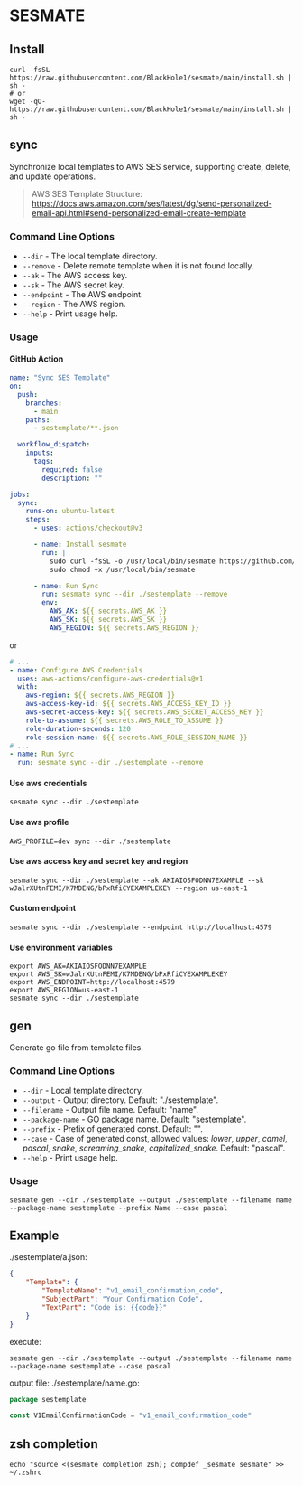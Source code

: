 # SESMATE

## Install

```shell
curl -fsSL https://raw.githubusercontent.com/BlackHole1/sesmate/main/install.sh | sh -
# or
wget -qO- https://raw.githubusercontent.com/BlackHole1/sesmate/main/install.sh | sh -
```

## sync

Synchronize local templates to AWS SES service, supporting create, delete, and update operations.

> AWS SES Template Structure: https://docs.aws.amazon.com/ses/latest/dg/send-personalized-email-api.html#send-personalized-email-create-template

### Command Line Options

- `--dir` - The local template directory.
- `--remove` - Delete remote template when it is not found locally.
- `--ak` - The AWS access key.
- `--sk` - The AWS secret key.
- `--endpoint` - The AWS endpoint.
- `--region` - The AWS region.
- `--help` - Print usage help.

### Usage

#### GitHub Action

```yaml
name: "Sync SES Template"
on:
  push:
    branches:
      - main
    paths:
      - sestemplate/**.json

  workflow_dispatch:
    inputs:
      tags:
        required: false
        description: ""

jobs:
  sync:
    runs-on: ubuntu-latest
    steps:
      - uses: actions/checkout@v3

      - name: Install sesmate
        run: |
          sudo curl -fsSL -o /usr/local/bin/sesmate https://github.com/BlackHole1/sesmate/releases/latest/download/sesmate-linux-amd64
          sudo chmod +x /usr/local/bin/sesmate

      - name: Run Sync
        run: sesmate sync --dir ./sestemplate --remove
        env:
          AWS_AK: ${{ secrets.AWS_AK }}
          AWS_SK: ${{ secrets.AWS_SK }}
          AWS_REGION: ${{ secrets.AWS_REGION }}
```

or

```yaml
# ...
- name: Configure AWS Credentials
  uses: aws-actions/configure-aws-credentials@v1
  with:
    aws-region: ${{ secrets.AWS_REGION }}
    aws-access-key-id: ${{ secrets.AWS_ACCESS_KEY_ID }}
    aws-secret-access-key: ${{ secrets.AWS_SECRET_ACCESS_KEY }}
    role-to-assume: ${{ secrets.AWS_ROLE_TO_ASSUME }}
    role-duration-seconds: 120
    role-session-name: ${{ secrets.AWS_ROLE_SESSION_NAME }}
# ...
- name: Run Sync
  run: sesmate sync --dir ./sestemplate --remove
```

#### Use aws credentials

```shell
sesmate sync --dir ./sestemplate
```

#### Use aws profile

```shell
AWS_PROFILE=dev sync --dir ./sestemplate
```

#### Use aws access key and secret key and region

```shell
sesmate sync --dir ./sestemplate --ak AKIAIOSFODNN7EXAMPLE --sk wJalrXUtnFEMI/K7MDENG/bPxRfiCYEXAMPLEKEY --region us-east-1
```

#### Custom endpoint

```shell
sesmate sync --dir ./sestemplate --endpoint http://localhost:4579
```

#### Use environment variables

```shell
export AWS_AK=AKIAIOSFODNN7EXAMPLE
export AWS_SK=wJalrXUtnFEMI/K7MDENG/bPxRfiCYEXAMPLEKEY
export AWS_ENDPOINT=http://localhost:4579
export AWS_REGION=us-east-1
sesmate sync --dir ./sestemplate
```

## gen

Generate go file from template files.

### Command Line Options

- `--dir` - Local template directory.
- `--output` - Output directory. Default: "./sestemplate".
- `--filename` - Output file name. Default: "name".
- `--package-name` - GO package name. Default: "sestemplate".
- `--prefix` - Prefix of generated const. Default: "".
- `--case` - Case of generated const, allowed values: *lower*, *upper*, *camel*, *pascal*, *snake*, *screaming_snake*, *capitalized_snake*. Default: "pascal".
- `--help` - Print usage help.

### Usage

```shell
sesmate gen --dir ./sestemplate --output ./sestemplate --filename name --package-name sestemplate --prefix Name --case pascal
```

## Example

./sestemplate/a.json:
```json
{
    "Template": {
        "TemplateName": "v1_email_confirmation_code",
        "SubjectPart": "Your Confirmation Code",
        "TextPart": "Code is: {{code}}"
    }
}
```

execute:
```shell
sesmate gen --dir ./sestemplate --output ./sestemplate --filename name --package-name sestemplate --case pascal
```

output file: ./sestemplate/name.go:
```go
package sestemplate

const V1EmailConfirmationCode = "v1_email_confirmation_code"
```

## zsh completion
```shell
echo "source <(sesmate completion zsh); compdef _sesmate sesmate" >> ~/.zshrc
```
